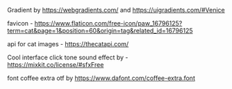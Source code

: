 Gradient by https://webgradients.com/ and https://uigradients.com/#Venice

favicon - https://www.flaticon.com/free-icon/paw_16796125?term=cat&page=1&position=60&origin=tag&related_id=16796125

api for cat images - https://thecatapi.com/

Cool interface click tone sound effect by - https://mixkit.co/license/#sfxFree

font coffee extra otf by https://www.dafont.com/coffee-extra.font
